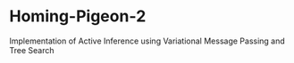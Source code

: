 # Homing-Pigeon-2
Implementation of Active Inference using Variational Message Passing and Tree Search
